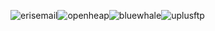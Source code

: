 ![erisemail](https://uplusware.github.io/images/erisemail.png)![openheap](https://uplusware.github.io/images/heaphttpd.png)![bluewhale](https://uplusware.github.io/images/bluewhale.png)![uplusftp](https://uplusware.github.io/images/uplusftpsrv.png)

<!--
**uplusware/uplusware** is a ✨ _special_ ✨ repository because its `README.md` (this file) appears on your GitHub profile.
### Hi there 👋

Here are some ideas to get you started:

- 🔭 I’m currently working on ...
- 🌱 I’m currently learning ...
- 👯 I’m looking to collaborate on ...
- 🤔 I’m looking for help with ...
- 💬 Ask me about ...
- 📫 How to reach me: ...
- 😄 Pronouns: ...
- ⚡ Fun fact: ...
-->

